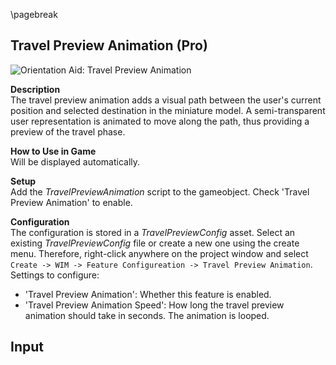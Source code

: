 
\pagebreak

## Travel Preview Animation (Pro)

![Orientation Aid: Travel Preview Animation](content/res/TravelPreviewAnimation.png)

**Description**  
The travel preview animation adds a visual path between the user's current position and selected destination in the miniature model. A semi-transparent user representation is animated to move along the path, thus providing a preview of the travel phase.

**How to Use in Game**  
Will be displayed automatically.

**Setup**  
Add the *TravelPreviewAnimation* script to the gameobject. Check 'Travel Preview Animation' to enable.

**Configuration**  
The configuration is stored in a *TravelPreviewConfig* asset. Select an existing *TravelPreviewConfig* file or create a new one using the create menu. Therefore, right-click anywhere on the project window and select `Create -> WIM -> Feature Configureation -> Travel Preview Animation`. Settings to configure:

* 'Travel Preview Animation': Whether this feature is enabled.
* 'Travel Preview Animation Speed': How long the travel preview animation should take in seconds. The animation is looped.

**Input**  
 -
